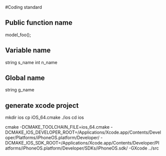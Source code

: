 #Coding standard

## Public function name

model_foo();

## Variable name

string s_name
int    n_name

## Global name
string g_name


## generate xcode project 
mkdir ios
cp iOS_64.cmake ./ios
cd ios

cmake -DCMAKE_TOOLCHAIN_FILE=ios_64.cmake  -DCMAKE_IOS_DEVELOPER_ROOT=/Applications/Xcode.app/Contents/Developer/Platforms/iPhoneOS.platform/Developer/ -DCMAKE_IOS_SDK_ROOT=/Applications/Xcode.app/Contents/Developer/Platforms/iPhoneOS.platform/Developer/SDKs/iPhoneOS.sdk/  -GXcode ../src

